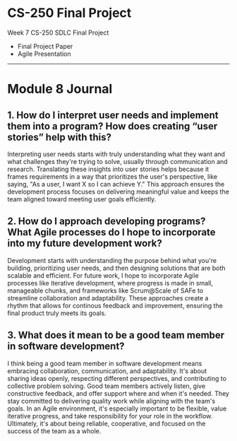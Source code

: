 # CS-250 Final Project
Week 7 CS-250 SDLC Final Project
- Final Project Paper
- Agile Presentation

---

# Module 8 Journal

## 1. How do I interpret user needs and implement them into a program? How does creating “user stories” help with this?

Interpreting user needs starts with truly understanding what they want and what challenges they're trying to solve, usually through communication and research. Translating these insights into user stories helps because it frames requirements in a way that prioritizes the user's perspective, like saying, "As a user, I want X so I can achieve Y." This approach ensures the development process focuses on delivering meaningful value and keeps the team aligned toward meeting user goals efficiently. 

## 2. How do I approach developing programs? What Agile processes do I hope to incorporate into my future development work?

Development starts with understanding the purpose behind what you're building, prioritizing user needs, and then designing solutions that are both scalable and efficient. For future work, I hope to incorporate Agile processes like iterative development, where progress is made in small, manageable chunks, and frameworks like Scrum@Scale of SAFe to streamline collaboration and adaptability. These approaches create a rhythm that allows for continous feedback and improvement, ensuring the final product truly meets its goals.

## 3. What does it mean to be a good team member in software development?

I think being a good team member in software development means embracing collaboration, communication, and adaptability. It's about sharing ideas openly, respecting different perspectives, and contributing to collective problem solving. Good team members actively listen, give constructive feedback, and offer support where and when it's needed. They stay committed to delivering quality work while aligning with the team's goals. In an Agile environment, it's especially important to be flexible, value iterative progress, and take responsibility for your role in the workflow. Ultimately, it's about being reliable, cooperative, and focused on the success of the team as a whole.
